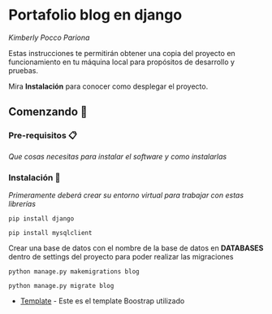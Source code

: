 # Portafolio blog en django
_Kimberly Pocco Pariona_

Estas instrucciones te permitirán obtener una copia del proyecto en funcionamiento en tu máquina local para propósitos de desarrollo y pruebas.

Mira **Instalación** para conocer como desplegar el proyecto.
## Comenzando 🚀

### Pre-requisitos 📋

_Que cosas necesitas para instalar el software y como instalarlas_

### Instalación 🔧
_Primeramente deberá crear su entorno virtual para trabajar con estas librerías_
```
pip install django
```
```
pip install mysqlclient
```
Crear una base de datos con el nombre de la base de datos en  **DATABASES**  dentro de settings del proyecto para poder realizar las migraciones
```
python manage.py makemigrations blog
```
```
python manage.py migrate blog
```

* [Template](https://bootstrapmade.com/iportfolio-bootstrap-portfolio-websites-template/) - Este es el template Boostrap utilizado
